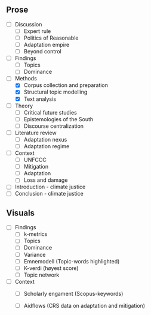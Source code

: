 ## Prose

- [ ] Discussion
	- [ ] Expert rule 
	- [ ] Politics of Reasonable
	- [ ] Adaptation empire
	- [ ] Beyond control
- [ ] Findings
	- [ ] Topics
	- [ ] Dominance
- [ ] Methods
	- [x] Corpus collection and preparation
	- [x] Structural topic modelling
	- [x] Text analysis
- [ ] Theory
	- [ ] Critical future studies
	- [ ] Epistemologies of the South
	- [ ] Discourse centralization
- [ ] Literature review
	- [ ] Adaptation nexus
	- [ ] Adaptation regime
- [ ] Context
	- [ ] UNFCCC
	- [ ] Mitigation
	- [ ] Adaptation
	- [ ] Loss and damage
- [ ] Introduction - climate justice
- [ ] Conclusion - climate justice

## Visuals

- [ ] Findings
	- [ ] k-metrics
	- [ ] Topics
	- [ ] Dominance
	- [ ] Variance
	- [ ] Emnemodell (Topic-words highlighted)
	- [ ] K-verdi (høyest score)
	- [ ] Topic network

- [ ] Context
	- [ ] Scholarly engament (Scopus-keywords)
	- [ ] Aidflows (CRS data on adaptation and mitigation)

